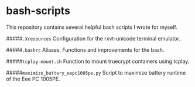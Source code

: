 bash-scripts
============

This repository contains several helpful bash scripts I wrote for myself.

#####```.Xresources```
Configuration for the rxvt-unicode terminal emulator.

#####```.bashrc```
Aliases, Functions and improvements for the bash.

#####```tcplay-mount.sh```
Function to mount truecrypt containers using tcplay.

#####```maximize_battery_eepc1005pe.py```
Script to maximize battery runtime of the Eee PC 1005PE. 
